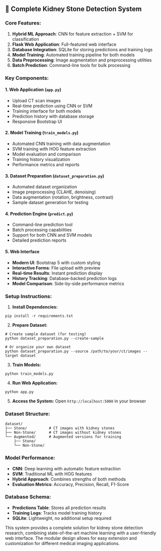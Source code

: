 ## 🏥 **Complete Kidney Stone Detection System**

### **Core Features:**

1. **Hybrid ML Approach**: CNN for feature extraction + SVM for classification
2. **Flask Web Application**: Full-featured web interface
3. **Database Integration**: SQLite for storing predictions and training logs
4. **Model Training**: Automated training pipeline for both models
5. **Data Preprocessing**: Image augmentation and preprocessing utilities
6. **Batch Prediction**: Command-line tools for bulk processing


### **Key Components:**

#### **1. Web Application (`app.py`)**

- Upload CT scan images
- Real-time prediction using CNN or SVM
- Training interface for both models
- Prediction history with database storage
- Responsive Bootstrap UI


#### **2. Model Training (`train_models.py`)**

- Automated CNN training with data augmentation
- SVM training with HOG feature extraction
- Model evaluation and comparison
- Training history visualization
- Performance metrics and reports


#### **3. Dataset Preparation (`dataset_preparation.py`)**

- Automated dataset organization
- Image preprocessing (CLAHE, denoising)
- Data augmentation (rotation, brightness, contrast)
- Sample dataset generation for testing


#### **4. Prediction Engine (`predict.py`)**

- Command-line prediction tool
- Batch processing capabilities
- Support for both CNN and SVM models
- Detailed prediction reports


#### **5. Web Interface**

- **Modern UI**: Bootstrap 5 with custom styling
- **Interactive Forms**: File upload with preview
- **Real-time Results**: Instant prediction display
- **History Tracking**: Database-backed prediction logs
- **Model Comparison**: Side-by-side performance metrics


### **Setup Instructions:**

1. **Install Dependencies:**


```shellscript
pip install -r requirements.txt
```

2. **Prepare Dataset:**


```shellscript
# Create sample dataset (for testing)
python dataset_preparation.py --create-sample

# Or organize your own dataset
python dataset_preparation.py --source /path/to/your/ct/images --target dataset
```

3. **Train Models:**


```shellscript
python train_models.py
```

4. **Run Web Application:**


```shellscript
python app.py
```

5. **Access the System:**
Open `http://localhost:5000` in your browser


### **Dataset Structure:**

```plaintext
dataset/
├── Stone/          # CT images with kidney stones
├── Non-Stone/      # CT images without kidney stones
└── Augmented/      # Augmented versions for training
    ├── Stone/
    └── Non-Stone/
```

### **Model Performance:**

- **CNN**: Deep learning with automatic feature extraction
- **SVM**: Traditional ML with HOG features
- **Hybrid Approach**: Combines strengths of both methods
- **Evaluation Metrics**: Accuracy, Precision, Recall, F1-Score


### **Database Schema:**

- **Predictions Table**: Stores all prediction results
- **Training Logs**: Tracks model training history
- **SQLite**: Lightweight, no additional setup required


This system provides a complete solution for kidney stone detection research, combining state-of-the-art machine learning with a user-friendly web interface. The modular design allows for easy extension and customization for different medical imaging applications.